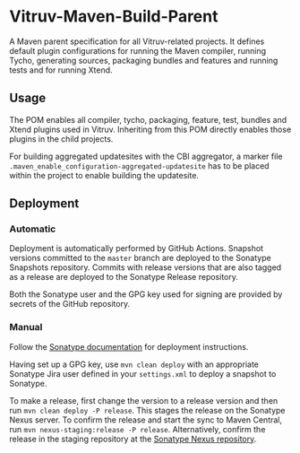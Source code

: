# Vitruv-Maven-Build-Parent
A Maven parent specification for all Vitruv-related projects.
It defines default plugin configurations for running the Maven compiler, running Tycho, generating sources, packaging bundles and features and running tests and for running Xtend.

## Usage

The POM enables all compiler, tycho, packaging, feature, test, bundles and Xtend plugins used in Vitruv. Inheriting from this POM directly enables those plugins in the child projects.

For building aggregated updatesites with the CBI aggregator, a marker file `.maven_enable_configuration-aggregated-updatesite` has to be placed within the project to enable building the updatesite.

## Deployment

### Automatic

Deployment is automatically performed by GitHub Actions. Snapshot versions committed to the `master` branch are deployed to the Sonatype Snapshots repository. Commits with release versions that are also tagged as a release are deployed to the Sonatype Release repository.

Both the Sonatype user and the GPG key used for signing are provided by secrets of the GitHub repository.

### Manual

Follow the [Sonatype documentation](https://central.sonatype.org/pages/apache-maven.html) for deployment instructions.

Having set up a GPG key, use `mvn clean deploy` with an appropriate Sonatype Jira user defined in your `settings.xml` to deploy a snapshot to Sonatype.

To make a release, first change the version to a release version and then run `mvn clean deploy -P release`. This stages the release on the Sonatype Nexus server. To confirm the release and start the sync to Maven Central, run `mvn nexus-staging:release -P release`.
Alternatively, confirm the release in the staging repository at the [Sonatype Nexus repository](https://oss.sonatype.org/).

